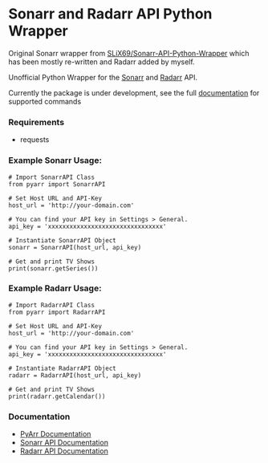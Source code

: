 # Sonarr and Radarr API Python Wrapper

Original Sonarr wrapper from [SLiX69/Sonarr-API-Python-Wrapper](https://github.com/SLiX69/Sonarr-API-Python-Wrapper) which has been mostly re-written and Radarr added by myself.

Unofficial Python Wrapper for the [Sonarr](https://github.com/Sonarr/Sonarr) and [Radarr](https://github.com/Radarr/Radarr) API.

Currently the package is under development, see the full [documentation](https://docs.totaldebug.uk/PyArr/) for supported commands

### Requirements

- requests

### Example Sonarr Usage:

```
# Import SonarrAPI Class
from pyarr import SonarrAPI

# Set Host URL and API-Key
host_url = 'http://your-domain.com'

# You can find your API key in Settings > General.
api_key = 'xxxxxxxxxxxxxxxxxxxxxxxxxxxxxxxx'

# Instantiate SonarrAPI Object
sonarr = SonarrAPI(host_url, api_key)

# Get and print TV Shows
print(sonarr.getSeries())
```

### Example Radarr Usage:

```
# Import RadarrAPI Class
from pyarr import RadarrAPI

# Set Host URL and API-Key
host_url = 'http://your-domain.com'

# You can find your API key in Settings > General.
api_key = 'xxxxxxxxxxxxxxxxxxxxxxxxxxxxxxxx'

# Instantiate RadarrAPI Object
radarr = RadarrAPI(host_url, api_key)

# Get and print TV Shows
print(radarr.getCalendar())
```

### Documentation

- [PyArr Documentation](https://docs.totaldebug.uk/PyArr)
- [Sonarr API Documentation](https://github.com/Sonarr/Sonarr/wiki/API)
- [Radarr API Documentation](https://github.com/Radarr/Radarr/wiki/API)

